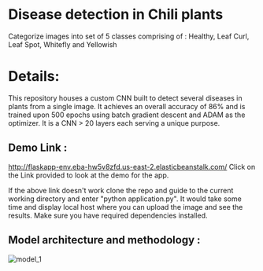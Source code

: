 # Disease detection in Chili plants

Categorize images into set of 5 classes comprising of : Healthy, Leaf Curl, Leaf Spot, Whitefly and Yellowish

# Details:

This repository houses a custom CNN built to detect several diseases in plants from a single image. It achieves an overall accuracy of 86% and is trained upon 500 epochs using batch gradient descent and ADAM as the optimizer. It is a CNN > 20 layers each serving a unique purpose.

## Demo Link : 
http://flaskapp-env.eba-hw5v8zfd.us-east-2.elasticbeanstalk.com/
Click on the Link provided to look at the demo for the app.

If the above link doesn't work clone the repo and guide to the current working directory and enter
"python application.py". It would take some time and display local host where you can upload the image and see the results.
Make sure you have required dependencies installed.

## Model architecture and methodology : 
![model_1](https://user-images.githubusercontent.com/46923375/134029062-c7593aaf-4564-4dd9-bc9c-f9f67f2a802b.png)

